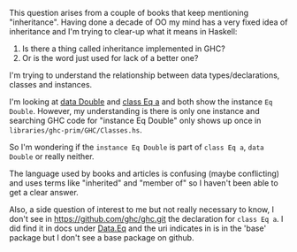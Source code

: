 This question arises from a couple of books that keep mentioning "inheritance". Having done a decade of OO my mind has a very fixed idea of inheritance and I'm trying to clear-up what it means in Haskell:
1. Is there a thing called inheritance implemented in GHC?
2. Or is the word just used for lack of a better one?

I'm trying to understand the relationship between data types/declarations, classes and instances.

I'm looking at [data Double](https://hackage.haskell.org/package/base-4.16.0.0/docs/Prelude.html#t:Double) and [class Eq a](https://hackage.haskell.org/package/base-4.16.0.0/docs/Prelude.html#t:Eq) and both show the instance `Eq Double`. However, my understanding is there is only one instance and searching GHC code for "instance Eq Double" only shows up once in `libraries/ghc-prim/GHC/Classes.hs`. 

So I'm wondering if the `instance Eq Double` is part of `class Eq a`, `data Double` or really neither.

The language used by books and articles is confusing (maybe conflicting) and uses terms like "inherited" and "member of" so I haven't been able to get a clear answer.

Also, a side question of interest to me but not really necessary to know, I don't see in https://github.com/ghc/ghc.git the declaration for `class Eq a`. I did find it in docs under [Data.Eq](https://hackage.haskell.org/package/base-4.15.0.0/docs/Data-Eq.html) and the uri indicates in is in the 'base' package but I don't see a base package on github.


